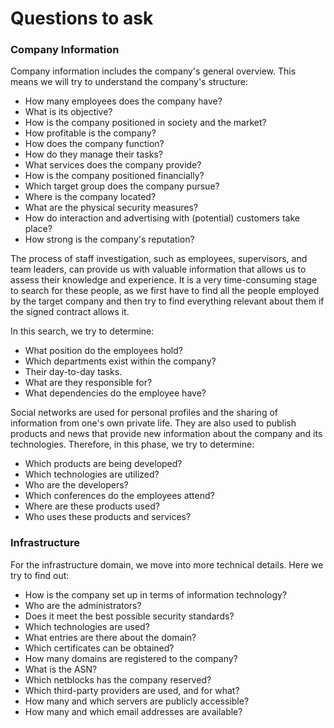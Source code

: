 # Questions to ask

### Company Information

Company information includes the company's general overview. This means we will try to understand the company's structure:

* How many employees does the company have?
* What is its objective?
* How is the company positioned in society and the market?
* How profitable is the company?
* How does the company function?
* How do they manage their tasks?
* What services does the company provide?
* How is the company positioned financially?
* Which target group does the company pursue?
* Where is the company located?
* What are the physical security measures?
* How do interaction and advertising with (potential) customers take place?
* How strong is the company's reputation?

The process of staff investigation, such as employees, supervisors, and team leaders, can provide us with valuable information that allows us to assess their knowledge and experience. It is a very time-consuming stage to search for these people, as we first have to find all the people employed by the target company and then try to find everything relevant about them if the signed contract allows it.

In this search, we try to determine:

* What position do the employees hold?
* Which departments exist within the company?
* Their day-to-day tasks.
* What are they responsible for?
* What dependencies do the employee have?

Social networks are used for personal profiles and the sharing of information from one's own private life. They are also used to publish products and news that provide new information about the company and its technologies. Therefore, in this phase, we try to determine:

* Which products are being developed?
* Which technologies are utilized?
* Who are the developers?
* Which conferences do the employees attend?
* Where are these products used?
* Who uses these products and services?

### Infrastructure

For the infrastructure domain, we move into more technical details. Here we try to find out:

* How is the company set up in terms of information technology?
* Who are the administrators?
* Does it meet the best possible security standards?
* Which technologies are used?
* What entries are there about the domain?
* Which certificates can be obtained?
* How many domains are registered to the company?
* What is the ASN?
* Which netblocks has the company reserved?
* Which third-party providers are used, and for what?
* How many and which servers are publicly accessible?
* How many and which email addresses are available?
